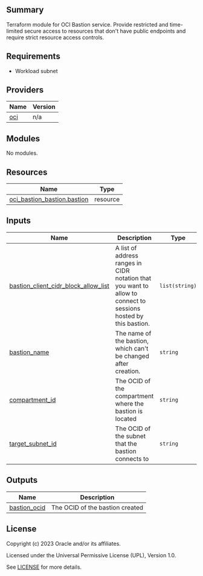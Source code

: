 ## Summary
Terraform module for OCI Bastion service.
Provide restricted and time-limited secure access to resources 
that don't have public endpoints and require strict resource access controls.

## Requirements

* Workload subnet

## Providers

| Name | Version |
|------|---------|
| <a name="provider_oci"></a> [oci](#provider\_oci) | n/a |

## Modules

No modules.

## Resources

| Name | Type |
|------|------|
| [oci_bastion_bastion.bastion](https://registry.terraform.io/providers/oracle/oci/latest/docs/resources/bastion_bastion) | resource |

## Inputs

| Name | Description | Type | Default | Required |
|------|-------------|------|---------|:--------:|
| <a name="input_bastion_client_cidr_block_allow_list"></a> [bastion\_client\_cidr\_block\_allow\_list](#input\_bastion\_client\_cidr\_block\_allow\_list) | A list of address ranges in CIDR notation that you want to allow to connect to sessions hosted by this bastion. | `list(string)` | n/a | yes |
| <a name="input_bastion_name"></a> [bastion\_name](#input\_bastion\_name) | The name of the bastion, which can't be changed after creation. | `string` | n/a | yes |
| <a name="input_compartment_id"></a> [compartment\_id](#input\_compartment\_id) | The OCID of the compartment where the bastion is located | `string` | n/a | yes |
| <a name="input_target_subnet_id"></a> [target\_subnet\_id](#input\_target\_subnet\_id) | The OCID of the subnet that the bastion connects to | `string` | n/a | yes |

## Outputs

| Name | Description |
|------|-------------|
| <a name="output_bastion_ocid"></a> [bastion\_ocid](#output\_bastion\_ocid) | The OCID of the bastion created |

## License

Copyright (c) 2023 Oracle and/or its affiliates.

Licensed under the Universal Permissive License (UPL), Version 1.0.

See [LICENSE](../../LICENSE.txt) for more details.